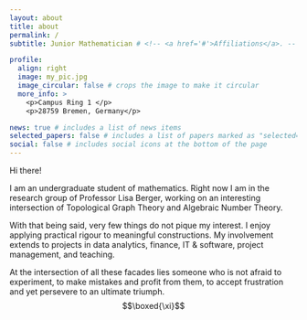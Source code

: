 ```yaml
---
layout: about
title: about
permalink: /
subtitle: Junior Mathematician # <!-- <a href='#'>Affiliations</a>. -- Address. Contacts. Moto. Etc.-->

profile:
  align: right
  image: my_pic.jpg
  image_circular: false # crops the image to make it circular
  more_info: >
    <p>Campus Ring 1 </p>
    <p>28759 Bremen, Germany</p>

news: true # includes a list of news items
selected_papers: false # includes a list of papers marked as "selected={true}"
social: false # includes social icons at the bottom of the page
---
```


Hi there! 

I am an undergraduate student of mathematics. Right now I am in the research group of Professor Lisa Berger, working on an interesting intersection of Topological Graph Theory and Algebraic Number Theory.



With that being said, very few things do not pique my interest. I enjoy applying practical rigour to meaningful constructions. My involvement extends to projects in data analytics, finance, IT & software, project management, and teaching.


At the intersection of all these facades lies someone who is not afraid to experiment, to make mistakes and profit from them, to accept frustration and yet persevere to an ultimate triumph. $$\boxed{\xi}$$


<!--

This someone also likes pets, chess, football and cycling :)


is not afraid to experiment, to make mistakes and profit from them, to accept some frustrations and persevere to the ultimate triumph


driving desire for innovation, and a deep, geniune x in solving problems.

reativity, a driving desire for innovation and a hunger for problem solving.

thinking, 


though I do often engage in  as



I am in the research group of Professor Lisa Berger, working on Dessins D'enfants & Complete regular maps.




a few technical nice remark introduction words about yourself

hard working, learns easily, dedicated, and light-hearted

has many interests. does math problems research bcs its fun, does teaching bcs its meaningful (check out my statement), and does project management, finance, coding, etc.. because it's practical

learns very fastly. 

In my free time, I like football, chess, and read books,  or play .

cycle and play football. 


zawed bardo multi-faceted


in the intersection of all these xyz lies a 

-->












<!--
tasks and questions:
- how do i get indexed?
- set up google analytics to see the site viewers for fun?
- is there an option to contact me through the website?
- blog about math club topics lol. so latex guide how-to-use and writing proofs and some other things i need to remember 
-->




<!-- 

 [subreddit](http://reddit.com). You can put a p
 
 Write your biography here. Tell the world about yourself. Link to your favoriteicture in, too. The code is already in, just name your picture `prof_pic.jpg` and put it in the `img/` folder.

Put your address / P.O. box / other info right below your picture. You can also disable any of these elements by editing `profile` property of the YAML header of your `_pages/about.md`. Edit `_bibliography/papers.bib` and Jekyll will render your [publications page](/al-folio/publications/) automatically.

Link to your social media connections, too. This theme is set up to use [Font Awesome icons](https://fontawesome.com/) and [Academicons](https://jpswalsh.github.io/academicons/), like the ones below. Add your Facebook, Twitter, LinkedIn, Google Scholar, or just disable all of them. -->
